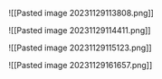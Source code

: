 ![[Pasted image 20231129113808.png]]

![[Pasted image 20231129114411.png]]

![[Pasted image 20231129115123.png]]




![[Pasted image 20231129161657.png]]


 
